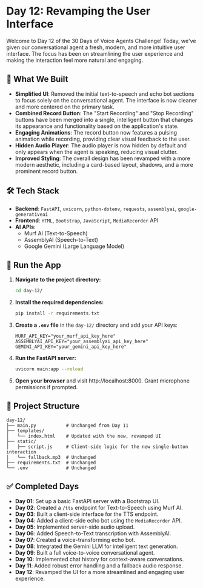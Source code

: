 # Day 12: Revamping the User Interface

Welcome to Day 12 of the 30 Days of Voice Agents Challenge\! Today, we've given our conversational agent a fresh, modern, and more intuitive user interface. The focus has been on streamlining the user experience and making the interaction feel more natural and engaging.

## 🧠 What We Built

  - **Simplified UI**: Removed the initial text-to-speech and echo bot sections to focus solely on the conversational agent. The interface is now cleaner and more centered on the primary task.
  - **Combined Record Button**: The "Start Recording" and "Stop Recording" buttons have been merged into a single, intelligent button that changes its appearance and functionality based on the application's state.
  - **Engaging Animations**: The record button now features a pulsing animation while recording, providing clear visual feedback to the user.
  - **Hidden Audio Player**: The audio player is now hidden by default and only appears when the agent is speaking, reducing visual clutter.
  - **Improved Styling**: The overall design has been revamped with a more modern aesthetic, including a card-based layout, shadows, and a more prominent record button.

## 🛠 Tech Stack

  - **Backend**: `FastAPI`, `uvicorn`, `python-dotenv`, `requests`, `assemblyai`, `google-generativeai`
  - **Frontend**: `HTML`, `Bootstrap`, `JavaScript`, `MediaRecorder` API
  - **AI APIs**:
      - Murf AI (Text-to-Speech)
      - AssemblyAI (Speech-to-Text)
      - Google Gemini (Large Language Model)

## 🚀 Run the App

1.  **Navigate to the project directory:**
    ```bash
    cd day-12/
    ```
2.  **Install the required dependencies:**
    ```bash
    pip install -r requirements.txt
    ```
3.  **Create a `.env` file** in the `day-12/` directory and add your API keys:
    ```
    MURF_API_KEY="your_murf_api_key_here"
    ASSEMBLYAI_API_KEY="your_assemblyai_api_key_here"
    GEMINI_API_KEY="your_gemini_api_key_here"
    ```
4.  **Run the FastAPI server:**
    ```bash
    uvicorn main:app --reload
    ```
5.  **Open your browser** and visit http://localhost:8000. Grant microphone permissions if prompted.

## 📂 Project Structure

```
day-12/
├── main.py           # Unchanged from Day 11
├── templates/
│   └── index.html    # Updated with the new, revamped UI
├── static/
│   ├── script.js     # Client-side logic for the new single-button interaction
│   └── fallback.mp3  # Unchanged
├── requirements.txt  # Unchanged
└── .env              # Unchanged
```

## ✅ Completed Days

  - **Day 01**: Set up a basic FastAPI server with a Bootstrap UI.
  - **Day 02**: Created a `/tts` endpoint for Text-to-Speech using Murf AI.
  - **Day 03**: Built a client-side interface for the TTS endpoint.
  - **Day 04**: Added a client-side echo bot using the `MediaRecorder` API.
  - **Day 05**: Implemented server-side audio upload.
  - **Day 06**: Added Speech-to-Text transcription with AssemblyAI.
  - **Day 07**: Created a voice-transforming echo bot.
  - **Day 08**: Integrated the Gemini LLM for intelligent text generation.
  - **Day 09**: Built a full voice-to-voice conversational agent.
  - **Day 10**: Implemented chat history for context-aware conversations.
  - **Day 11**: Added robust error handling and a fallback audio response.
  - **Day 12**: Revamped the UI for a more streamlined and engaging user experience.
